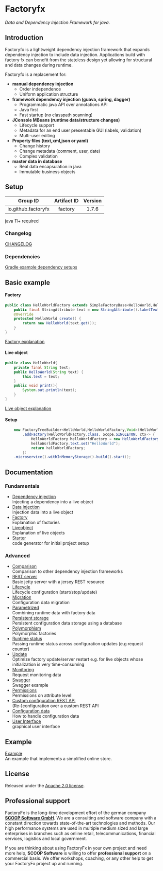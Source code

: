 # Factoryfx

*Data and Dependency Injection Framework for java.*

## Introduction

Factoryfx is a lightweight dependency injection framework that expands dependency injection to include data injection.
Applications build with factory fx can benefit from the stateless design yet allowing for structural and data changes during runtime.

Factoryfx is a replacement for:
* **manual dependency injection**
  * Order independence
  * Uniform application structure
* **framework dependency injection (guava, spring, dagger)**
  * Programmatic java API over annotations API
  * Java first
  * Fast startup (no classpath scanning)
* **JConsole MBeans (runtime data/structure changes)**
  * Lifecycle support
  * Metadata for an end user presentable GUI (labels, validation)
  * Multi-user editing
* **Property files (text,xml,json or yaml)**
  * Change history
  * Change metadata (comment, user, date)
  * Complex validation
* **master data in database**
  * Real data encapsulation in java
  * Immutable business objects

## Setup

| Group ID            | Artifact ID | Version |
| :-----------------: | :---------: | :-----: |
| io.github.factoryfx | factory  | 1.7.6  |

java 11+ required

### Changelog
[CHANGELOG](CHANGELOG.md)

### Dependencies
[Gradle example dependency setups](docu/src/main/java/io/github/factoryfx/docu/dependencysetup)

## Basic example
#### Factory
```java
public class HelloWorldFactory extends SimpleFactoryBase<HelloWorld,HelloWorldFactory> {
    public final StringAttribute text = new StringAttribute().labelText("text");
    @Override
    protected HelloWorld create() {
        return new HelloWorld(text.get());
    }
}
```
[Factory explanation](docu/src/main/java/io/github/factoryfx/docu/factorylayer)
#### Live object
```java
public class HelloWorld{
    private final String text;
    public HelloWorld(String text) {
        this.text = text;
    }
    public void print(){
        System.out.println(text);
    }
}
```
[Live object explanation](docu/src/main/java/io/github/factoryfx/docu/liveobjects)
#### Setup
```java
    new FactoryTreeBuilder<HelloWorld,HelloWorldFactory,Void>(HelloWorldFactory.class)
        .addFactory(HelloWorldFactory.class, Scope.SINGLETON, ctx-> {
            HelloWorldFactory helloWorldFactory = new HelloWorldFactory();
            helloWorldFactory.text.set("HelloWorld");
            return helloWorldFactory;
        })
    .microservice().withInMemoryStorage().build().start();
```
## Documentation

### Fundamentals
* [Dependency injection](docu/src/main/java/io/github/factoryfx/docu/dependencyinjection)<br>Injecting a dependency into a live object
* [Data injection](docu/src/main/java/io/github/factoryfx/docu/datainjection)<br>Injection data into a live object
* [Factory](docu/src/main/java/io/github/factoryfx/docu/factorylayer)<br>Explanation of factories
* [Liveobject](docu/src/main/java/io/github/factoryfx/docu/liveobjects)<br>Explanation of live objects
* [Starter](docu/src/main/java/io/github/factoryfx/docu/starter)<br>code generator for initial project setup

### Advanced
* [Comparison](docu/src/main/java/io/github/factoryfx/docu/comparison)<br>Comparison to other dependency injection frameworks
* [REST server](docu/src/main/java/io/github/factoryfx/docu/restserver)<br>Basic jetty server with a jersey REST resource
* [Lifecycle](docu/src/main/java/io/github/factoryfx/docu/lifecycle)<br>Lifecycle configuration (start/stop/update)
* [Migration](docu/src/main/java/io/github/factoryfx/docu/migration)<br>Configuration data migration
* [Parametrized](docu/src/main/java/io/github/factoryfx/docu/parametrized)<br>Combining runtime data with factory data
* [Persistent storage](docu/src/main/java/io/github/factoryfx/docu/persistentstorage)<br>Persistent configuration data storage using a database
* [Polymorphism](docu/src/main/java/io/github/factoryfx/docu/polymorphism)<br>Polymorphic factories
* [Runtime status](docu/src/main/java/io/github/factoryfx/docu/runtimestatus)<br>Passing runtime status across configuration updates (e.g request counter)
* [Update](docu/src/main/java/io/github/factoryfx/docu/update)<br>Optimize factory update/server restart e.g. for live objects whose initialization is very time-consuming
* [Monitoring](docu/src/main/java/io/github/factoryfx/docu/monitoring)<br>Request monitoring data 
* [Swagger](docu/src/main/java/io/github/factoryfx/docu/swagger)<br>Swagger example 
* [Permissions](docu/src/main/java/io/github/factoryfx/docu/permission)<br>Permissions on attribute level
* [Custom configuration REST API](docu/src/main/java/io/github/factoryfx/docu/customconfig)<br>(Re-)configuration over a custom REST API
* [Configuration data](docu/src/main/java/io/github/factoryfx/docu/configurationdata)<br>How to handle configuration data
* [User Interface](docu/src/main/java/io/github/factoryfx/docu/gui)<br>graphical user interface

## Example

[Example](https://github.com/factoryfx/factoryfx/tree/master/example/src/main/java/io/github/factoryfx/example)<br>An example that implements a simplified online store.

## License

Released under the [Apache 2.0 license](http://www.apache.org/licenses/LICENSE-2.0.html).

## Professional support 

FactoryFx is the long-time development effort of the german company [**SCOOP Software GmbH**](https://www.scoop-software.de/en/). We are a consulting and software company with a constant direction towards state-of-the-art technologies and methods. Our high performance systems are used in multiple medium sized and large enterprises in branches such as online retail, telecommunications, financial services, logistics and local government.

If you are thinking about using FactoryFx in your own project and need more help, **SCOOP Software** is willing to offer **professional support** on a commercial basis. We offer workshops, coaching, or any other help to get your FactoryFx project up and running.
